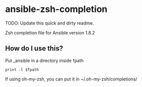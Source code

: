 # ansible-zsh-completion

TODO: Update this quick and dirty readme.

Zsh completion file for Ansible version 1.8.2

## How do I use this?

Put _ansible in a directory inside fpath

    print -l $fpath

If using oh-my-zsh, you can put it in ~/.oh-my-zsh/completions/
